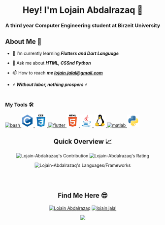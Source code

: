 <h1 align="center">Hey! I'm Lojain Abdalrazaq 👋</h1>
<h3 align="center">A third year Computer Engineering student at Birzeit University</h3>

<h2>About Me 📌</h2>

- 🌱 I’m currently learning ***Flutters and Dart Language***

- 💬 Ask me about ***HTML, CSSnd Python***

- 📫 How to reach ***me lojain.jalal@gmail.com***

- ⚡ ***Without labor, nothing prospers*** ⚡ <br></br>

<h3 align="left"> My Tools 🛠</h3>
<p align="left">
<a href="https://www.gnu.org/software/bash/" target="_blank" rel="noreferrer"> <img src="https://www.vectorlogo.zone/logos/gnu_bash/gnu_bash-icon.svg" alt="bash" width="40" height="40"/> </a> <a href="https://www.cprogramming.com/" target="_blank" rel="noreferrer"> <img src="https://raw.githubusercontent.com/devicons/devicon/master/icons/c/c-original.svg" alt="c" width="40" height="40"/> </a> <a href="https://www.w3schools.com/css/" target="_blank" rel="noreferrer"> <img src="https://raw.githubusercontent.com/devicons/devicon/master/icons/css3/css3-original-wordmark.svg" alt="css3" width="40" height="40"/> </a> <a href="https://flutter.dev" target="_blank" rel="noreferrer"> <img src="https://www.vectorlogo.zone/logos/flutterio/flutterio-icon.svg" alt="flutter" width="40" height="40"/> </a> <a href="https://www.w3.org/html/" target="_blank" rel="noreferrer"> <img src="https://raw.githubusercontent.com/devicons/devicon/master/icons/html5/html5-original-wordmark.svg" alt="html5" width="40" height="40"/> </a> <a href="https://www.java.com" target="_blank" rel="noreferrer"> <img src="https://raw.githubusercontent.com/devicons/devicon/master/icons/java/java-original.svg" alt="java" width="40" height="40"/> </a> <a href="https://www.linux.org/" target="_blank" rel="noreferrer"> <img src="https://raw.githubusercontent.com/devicons/devicon/master/icons/linux/linux-original.svg" alt="linux" width="40" height="40"/> </a> <a href="https://www.mathworks.com/" target="_blank" rel="noreferrer"> <img src="https://upload.wikimedia.org/wikipedia/commons/2/21/Matlab_Logo.png" alt="matlab" width="40" height="40"/> </a>  <a href="https://www.python.org" target="_blank" rel="noreferrer"> <img src="https://raw.githubusercontent.com/devicons/devicon/master/icons/python/python-original.svg" alt="python" width="40" height="40"/> </a> </p>

<h2 align="center">Quick Overview 📈</h2>  
<p align = "center">
  <img src = "https://github-readme-stats.vercel.app/api?username=Lojain-Abdalrazaq&count_private=true&theme=radical&hide_border=true" alt = "Lojain-Abdalrazaq's Contribution" width = 400 >
  <img src = "https://github-readme-streak-stats.herokuapp.com?user=Lojain-Abdalrazaq&count_private=true&theme=radical&hide_border=true" alt = "Lojain-Abdalrazaq's Rating" width = 400 >
</p>
<p align = "center">
 <img src = "https://github-readme-stats.vercel.app/api/top-langs?username=Lojain-Abdalrazaq&show_icons=true&count_private=true&locale=en&layout=compact&langs_count=10&t&hide_border=true&bg_color=282A36&title_color=DD6387&text_color=fff&icon_color=fff" alt = "Lojain-Abdalrazaq's Languages/Frameworks" width = 400 />
</p>
<br></br>
<h2 align="center">Find Me Here 😎</h2>
<p align="center">
 <a href="https://www.leetcode.com/lojain_abdalrazaq" target="blank"><img align="center" src="https://raw.githubusercontent.com/rahuldkjain/github-profile-readme-generator/master/src/images/icons/Social/leet-code.svg" alt="Lojain Abdalrazaq" height="30" width="40" /></a>
 <a href="https://www.linkedin.com/in/lojain-jalal-60a074206/" target="blank"><img align="center" src="https://cdn-icons-png.flaticon.com/512/174/174857.png" alt="lojain jalal" height="35" width="40" /></a>
</p>
<div align="center" >
  <img src="https://profile-counter.glitch.me/Lojain-Abdalrazaq/count.svg"></img>
</div>






